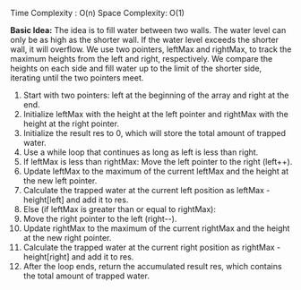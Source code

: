 Time Complexity : O(n)
Space Complexity: O(1)

**Basic Idea:**
The idea is to fill water between two walls. The water level can only be as high as the shorter wall. If the water level exceeds the shorter wall, it will overflow. We use two pointers, leftMax and rightMax, to track the maximum heights from the left and right, respectively. We compare the heights on each side and fill water up to the limit of the shorter side, iterating until the two pointers meet.

1. Start with two pointers: left at the beginning of the array and right at the end.
2. Initialize leftMax with the height at the left pointer and rightMax with the height at the right pointer.
3. Initialize the result res to 0, which will store the total amount of trapped water.
4. Use a while loop that continues as long as left is less than right.
5. If leftMax is less than rightMax: Move the left pointer to the right (left++).
6. Update leftMax to the maximum of the current leftMax and the height at the new left pointer.
7. Calculate the trapped water at the current left position as leftMax - height[left] and add it to res.
8. Else (if leftMax is greater than or equal to rightMax):
9. Move the right pointer to the left (right--).
10. Update rightMax to the maximum of the current rightMax and the height at the new right pointer.
11. Calculate the trapped water at the current right position as rightMax - height[right] and add it to res.
12. After the loop ends, return the accumulated result res, which contains the total amount of trapped water.
